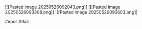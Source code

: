 ![[Pasted image 20250526092043.png]]
![[Pasted image 20250526093308.png]]
![[Pasted image 20250526093603.png]]


#epss #tkdi